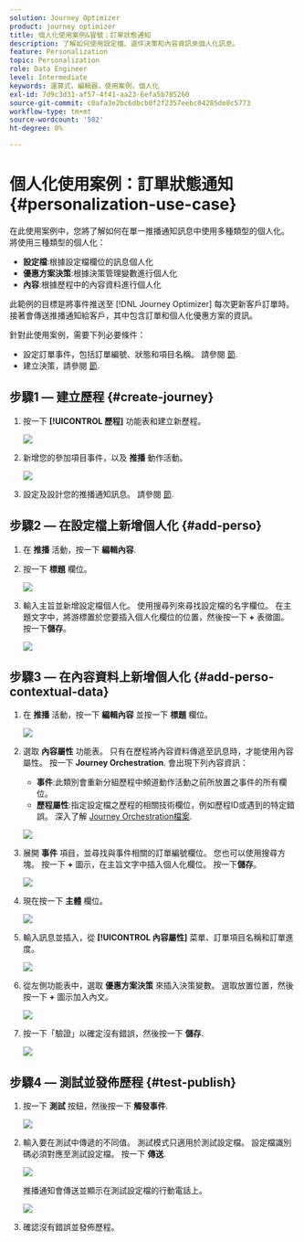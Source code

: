 ```yaml
---
solution: Journey Optimizer
product: journey optimizer
title: 個人化使用案例&冒號；訂單狀態通知
description: 了解如何使用設定檔、選件決策和內容資訊來個人化訊息。
feature: Personalization
topic: Personalization
role: Data Engineer
level: Intermediate
keywords: 運算式，編輯器，使用案例，個人化
exl-id: 7d9c3d31-af57-4f41-aa23-6efa5b785260
source-git-commit: c0afa3e2bc6dbcb0f2f2357eebc04285de8c5773
workflow-type: tm+mt
source-wordcount: '502'
ht-degree: 0%

---
```


# 個人化使用案例：訂單狀態通知 {#personalization-use-case}

在此使用案例中，您將了解如何在單一推播通知訊息中使用多種類型的個人化。 將使用三種類型的個人化：

* **設定檔**:根據設定檔欄位的訊息個人化
* **優惠方案決策**:根據決策管理變數進行個人化
* **內容**:根據歷程中的內容資料進行個人化

此範例的目標是將事件推送至 [!DNL Journey Optimizer] 每次更新客戶訂單時。 接著會傳送推播通知給客戶，其中包含訂單和個人化優惠方案的資訊。

針對此使用案例，需要下列必要條件：

* 設定訂單事件，包括訂單編號、狀態和項目名稱。 請參閱 [節](../event/about-events.md).
* 建立決策，請參閱 [節](../offers/offer-activities/create-offer-activities.md).

## 步驟1 — 建立歷程 {#create-journey}

1. 按一下 **[!UICONTROL 歷程]** 功能表和建立新歷程。

   ![](assets/perso-uc4.png)

1. 新增您的參加項目事件，以及 **推播** 動作活動。

   ![](assets/perso-uc5.png)

1. 設定及設計您的推播通知訊息。 請參閱 [節](../push/create-push.md).

## 步驟2 — 在設定檔上新增個人化 {#add-perso}

1. 在 **推播** 活動，按一下 **編輯內容**.

1. 按一下 **標題** 欄位。

   ![](assets/perso-uc2.png)

1. 輸入主旨並新增設定檔個人化。 使用搜尋列來尋找設定檔的名字欄位。 在主題文字中，將游標置於您要插入個人化欄位的位置，然後按一下 **+** 表徵圖。 按一下&#x200B;**儲存**。

   ![](assets/perso-uc3.png)

## 步驟3 — 在內容資料上新增個人化 {#add-perso-contextual-data}

1. 在 **推播** 活動，按一下 **編輯內容** 並按一下 **標題** 欄位。

   ![](assets/perso-uc9.png)

1. 選取 **內容屬性** 功能表。 只有在歷程將內容資料傳遞至訊息時，才能使用內容屬性。 按一下 **Journey Orchestration**. 會出現下列內容資訊：

   * **事件**:此類別會重新分組歷程中頻道動作活動之前所放置之事件的所有欄位。
   * **歷程屬性**:指定設定檔之歷程的相關技術欄位，例如歷程ID或遇到的特定錯誤。 深入了解 [Journey Orchestration檔案](../building-journeys/expression/journey-properties.md).

   ![](assets/perso-uc10.png)

1. 展開 **事件** 項目，並尋找與事件相關的訂單編號欄位。 您也可以使用搜尋方塊。 按一下 **+** 圖示，在主旨文字中插入個人化欄位。 按一下&#x200B;**儲存**。

   ![](assets/perso-uc11.png)

1. 現在按一下 **主體** 欄位。

   ![](assets/perso-uc12.png)

1. 輸入訊息並插入，從 **[!UICONTROL 內容屬性]** 菜單、訂單項目名稱和訂單進度。

   ![](assets/perso-uc13.png)

1. 從左側功能表中，選取 **優惠方案決策** 來插入決策變數。 選取放置位置，然後按一下 **+** 圖示加入內文。

   ![](assets/perso-uc14.png)

1. 按一下「驗證」以確定沒有錯誤，然後按一下 **儲存**.

   ![](assets/perso-uc15.png)

## 步驟4 — 測試並發佈歷程 {#test-publish}

1. 按一下 **測試** 按鈕，然後按一下 **觸發事件**.

   ![](assets/perso-uc17.png)

1. 輸入要在測試中傳遞的不同值。 測試模式只適用於測試設定檔。 設定檔識別碼必須對應至測試設定檔。 按一下 **傳送**.

   ![](assets/perso-uc18.png)

   推播通知會傳送並顯示在測試設定檔的行動電話上。

   ![](assets/perso-uc19.png)

1. 確認沒有錯誤並發佈歷程。
